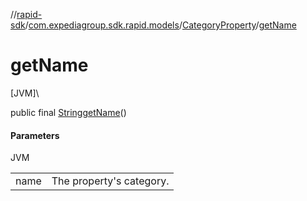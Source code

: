 //[rapid-sdk](../../../index.md)/[com.expediagroup.sdk.rapid.models](../index.md)/[CategoryProperty](index.md)/[getName](get-name.md)

# getName

[JVM]\

public final [String](https://docs.oracle.com/javase/8/docs/api/java/lang/String.html)[getName](get-name.md)()

#### Parameters

JVM

| | |
|---|---|
| name | The property's category. |
